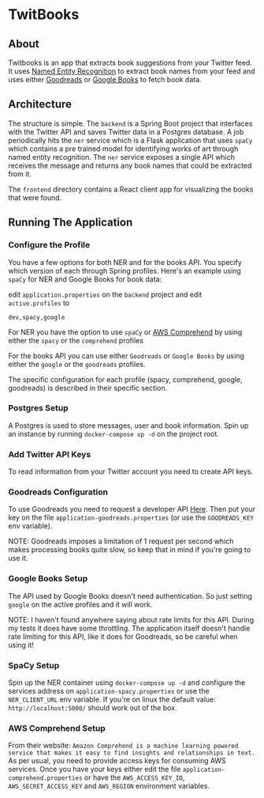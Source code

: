 # TwitBooks

## About

Twitbooks is an app that extracts book suggestions from your Twitter feed.
It uses [Named Entity Recognition](https://spacy.io/usage/linguistic-features#named-entities)
to extract book names from your feed and uses either [Goodreads](`https://www.goodreads.com/)
or [Google Books](https://books.google.com/) to fetch book data.

## Architecture

The structure is simple. The `backend` is a Spring Boot project that interfaces with the Twitter API
and saves Twitter data in a Postgres database. A job periodically hits the `ner` service which is a
Flask application that uses `spaCy` which contains a pre trained model for identifying works of art
through named entity recognition. The `ner` service exposes a single API which receives the message
and returns any book names that could be extracted from it.

The `frontend` directory contains a React client app for visualizing the books that were found.

## Running The Application

### Configure the Profile

You have a few options for both NER and for the books API. You specify which version of each
through Spring profiles. Here's an example using `spaCy` for NER and Google Books for book data:

edit `application.properties` on the `backend` project and edit `active.profiles` to
```
dev,spacy,google
```

For NER you have the option to use `spaCy` or [AWS Comprehend](https://aws.amazon.com/comprehend/) by using either the `spacy` or the `comprehend` profiles

For the books API you can use either `Goodreads` or `Google Books` by using either the `google` or the `goodreads` profiles.
 
The specific configuration for each profile (spacy, comprehend, google, goodreads) is described in their specific section.

### Postgres Setup

A Postgres is used to store messages, user and book information. Spin up an instance by running `docker-compose up -d` on the
project root.

### Add Twitter API Keys

To read information from your Twitter account you need to create API keys.

### Goodreads Configuration

To use Goodreads you need to request a developer API [Here](https://www.goodreads.com/api/keys). Then put your
key on the file `application-goodreads.properties` (or use the `GOODREADS_KEY` env variable).

NOTE: Goodreads imposes a limitation of 1 request per second which makes processing books quite slow, so keep
that in mind if you're going to use it.

### Google Books Setup

The API used by Google Books doesn't need authentication. So just setting `google` on the active profiles and
it will work.

NOTE: I haven't found anywhere saying about rate limits for this API. During my tests it does have some
throttling. The application itself doesn't handle rate limiting for this API, like it does for Goodreads,
so be careful when using it!

### SpaCy Setup

Spin up the NER container using `docker-compose up -d` and configure the services address on
`application-spacy.properties` or use the `NER_CLIENT_URL` env variable. If you're on linux the
default value: `http://localhost:5000/` should work out of the box.

### AWS Comprehend Setup

From their website: `Amazon Comprehend is a machine learning powered service that makes it easy to find insights and relationships in text.`
As per usual, you need to provide access keys for consuming AWS services. Once you have your keys either edit the file `application-comprehend.properties`
or have the `AWS_ACCESS_KEY_ID`, `AWS_SECRET_ACCESS_KEY` and `AWS_REGION` environment variables.
